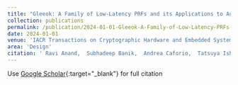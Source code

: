 ```yaml
---
title: "Gleeok: A Family of Low-Latency PRFs and its Applications to Authenticated Encryption"
collection: publications
permalink: /publication/2024-01-01-Gleeok-A-Family-of-Low-Latency-PRFs-and-its-Applications-to-Authenticated-Encryption
date: 2024-01-01
venue: 'IACR Transactions on Cryptographic Hardware and Embedded Systems'
area: 'Design'
citation: ' Ravi Anand,  Subhadeep Banik,  Andrea Caforio,  Tatsuya Ishikawa,  Takanori Isobe,  Fukang Liu,  Kazuhiko Minematsu,  Mostafizar Rahman,  Kosei Sakamoto, &quot;Gleeok: A Family of Low-Latency PRFs and its Applications to Authenticated Encryption.&quot; IACR Transactions on Cryptographic Hardware and Embedded Systems, 2024.'
---
```

Use [Google Scholar](https://scholar.google.com/scholar?q=Gleeok:+A+Family+of+Low+Latency+PRFs+and+its+Applications+to+Authenticated+Encryption){:target="_blank"} for full citation